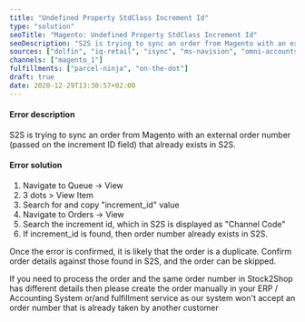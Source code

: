 ```yaml
---
title: "Undefined Property StdClass Increment Id"
type: "solution"
seoTitle: "Magento: Undefined Property StdClass Increment Id"
seoDescription: "S2S is trying to sync an order from Magento with an external order number that already exists in S2S."
sources: ["dolfin", "iq-retail", "isync", "ms-navision", "omni-accounts", "pastel-partner", "sage-50cloud-pastel-xpress", "sage-200-evolution", "sage-300cloud", "sage-business-cloud-financials", "sage-evolution", "sage-one", "sage-pastel-evolution", "sap", "syspro" ]
channels: ["magento_1"]
fulfillments: ["parcel-ninja", "on-the-dot"]
draft: true
date: 2020-12-29T13:30:57+02:00
---
```


#### Error description
S2S is trying to sync an order from Magento with an external order number (passed on the increment ID field) that already exists in S2S.

#### Error solution
1. Navigate to Queue -> View
2. 3 dots > View Item
3. Search for and copy "increment_id" value
4. Navigate to Orders -> View
5. Search the increment id, which in S2S is displayed as "Channel Code"
6. If increment_id is found, then order number already exists in S2S.

Once the error is confirmed, it is likely that the order is a duplicate. Confirm order details against those found in S2S, and the order can be skipped.

If you need to process the order and the same order number in Stock2Shop has different details then please create the order manually in your ERP / Accounting System or/and fulfillment service as our system won't accept an order number that is already taken by another customer

